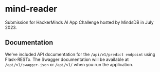# mind-reader
Submission for HackerMinds AI App Challenge hosted by MindsDB in July 2023.

## Documentation
We've included API documentation for the ```/api/v1/predict endpoint``` using Flask-RESTx. The Swagger documentation will be available at ```/api/v1/swagger.json``` or ```/api/v1/``` when you run the application.
